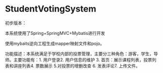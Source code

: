 # StudentVotingSystem
初步版本：

本系统使用了Spring+SpringMVC+Mybatis进行开发

使用mybaits逆向工程生成mapper映射文件和pojo。

功能描述：本系统满足于学校内部的投票管理，主要分三种角色：游客，学生，导师。主要功能有：1. 用户登录2. 用户信息的维护 3. 首页：展示课程列表，投票列表和讲座列表4. 票数展示 5.对投票的增删改查 6. 发表评论7. 上传文件。
